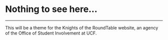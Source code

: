 # Nothing to see here…

---

This will be a theme for the Knights of the RoundTable website, an agency of the Office of Student Involvement at UCF.